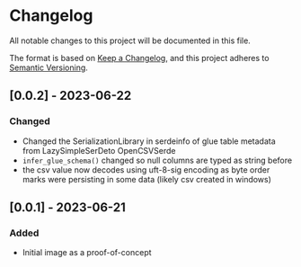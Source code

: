 <!-- markdownlint-disable MD003 -->
# Changelog

All notable changes to this project will be documented in this file.

The format is based on [Keep a Changelog](https://keepachangelog.com/en/1.0.0/),
and this project adheres to [Semantic Versioning](https://semver.org/spec/v2.0.0.html).

## [0.0.2] - 2023-06-22

### Changed

- Changed the SerializationLibrary in serdeinfo of glue table metadata from
LazySimpleSerDeto OpenCSVSerde
- `infer_glue_schema()` changed so null columns are typed as string before
- the csv value now decodes using uft-8-sig encoding as byte order marks were
persisting in some data (likely csv created in windows)

## [0.0.1] - 2023-06-21

### Added

- Initial image as a proof-of-concept
